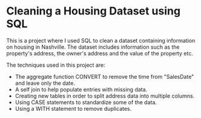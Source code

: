 # Cleaning a Housing Dataset using SQL

This is a project where I used SQL to clean a dataset containing information on housing in Nashville. The dataset includes information such as the property's address, the owner's address and the value of the property etc.

The techniques used in this project are:
- The aggregate function CONVERT to remove the time from "SalesDate" and leave only the date.
- A self join to help populate entries with missing data.
- Creating new tables in order to split address data into multiple columns.
- Using CASE statements to standardize some of the data.
- Using a WITH statement to remove duplicates.
